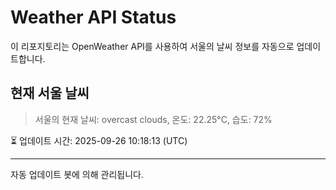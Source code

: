 
# Weather API Status

이 리포지토리는 OpenWeather API를 사용하여 서울의 날씨 정보를 자동으로 업데이트합니다.

## 현재 서울 날씨
> 서울의 현재 날씨: overcast clouds, 온도: 22.25°C, 습도: 72%

⏳ 업데이트 시간: 2025-09-26 10:18:13 (UTC)

---
자동 업데이트 봇에 의해 관리됩니다.
